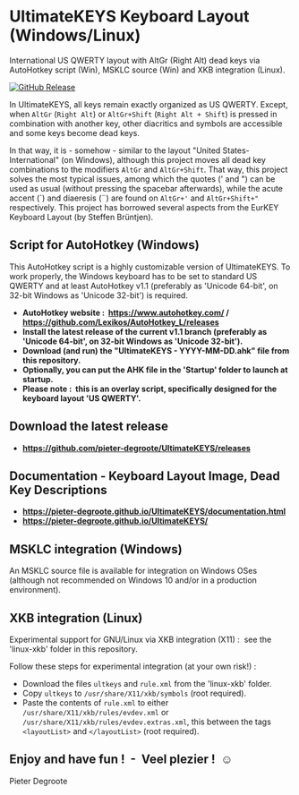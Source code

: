 # UltimateKEYS Keyboard Layout (Windows/Linux)
International US QWERTY layout with AltGr (Right Alt) dead keys via AutoHotkey script (Win), MSKLC source (Win) and XKB integration (Linux).

[![GitHub Release](https://img.shields.io/github/release/pieter-degroote/UltimateKEYS.svg)](https://github.com/pieter-degroote/UltimateKEYS/releases)

In UltimateKEYS, all keys remain exactly organized as US QWERTY. Except, when `AltGr` (`Right Alt`) or `AltGr+Shift` (`Right Alt + Shift`) is pressed in combination with another key, other diacritics and symbols are accessible and some keys become dead keys.

In that way, it is - somehow - similar to the layout "United States-International" (on Windows), although this project moves all dead key combinations to the modifiers `AltGr` and `AltGr+Shift`. That way, this project solves the most typical issues, among which the quotes (' and ") can be used as usual (without pressing the spacebar afterwards), while the acute accent (&#x00b4;) and diaeresis (&#x00a8;) are found on `AltGr+'` and `AltGr+Shift+"` respectively. This project has borrowed several aspects from the EurKEY Keyboard Layout (by Steffen Br&uuml;ntjen).

## Script for AutoHotkey (Windows)

This AutoHotkey script is a highly customizable version of UltimateKEYS. To work properly, the Windows keyboard has to be set to standard US QWERTY and at least AutoHotkey v1.1 (preferably as 'Unicode 64-bit', on 32-bit Windows as 'Unicode 32-bit') is required.

- **AutoHotkey website : &nbsp;https://www.autohotkey.com/ / https://github.com/Lexikos/AutoHotkey_L/releases**
- **Install the latest release of the current v1.1 branch (preferably as 'Unicode 64-bit', on 32-bit Windows as 'Unicode 32-bit').**
- **Download (and run) the "UltimateKEYS - YYYY-MM-DD.ahk" file from this repository.**
- **Optionally, you can put the AHK file in the 'Startup' folder to launch at startup.**
- **Please note : &nbsp;this is an overlay script, specifically designed for the keyboard layout 'US QWERTY'.**

## Download the latest release

- **https://github.com/pieter-degroote/UltimateKEYS/releases**

## Documentation - Keyboard Layout Image, Dead Key Descriptions

- **https://pieter-degroote.github.io/UltimateKEYS/documentation.html**
- **https://pieter-degroote.github.io/UltimateKEYS/**

## MSKLC integration (Windows)

An MSKLC source file is available for integration on Windows OSes (although not recommended on Windows 10 and/or in a production environment).

## XKB integration (Linux)

Experimental support for GNU/Linux via XKB integration (X11) : &nbsp;see the 'linux-xkb' folder in this repository.

Follow these steps for experimental integration (at your own risk!) :

- Download the files `ultkeys` and `rule.xml` from the 'linux-xkb' folder.
- Copy `ultkeys` to `/usr/share/X11/xkb/symbols` (root required).
- Paste the contents of `rule.xml` to either `/usr/share/X11/xkb/rules/evdev.xml` or `/usr/share/X11/xkb/rules/evdev.extras.xml`, this between the tags `<layoutList>` and `</layoutList>` (root required).

## Enjoy and have fun ! &nbsp;- &nbsp;Veel plezier ! &nbsp;☺

Pieter Degroote
